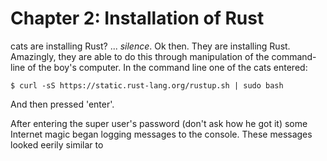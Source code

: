 
# Chapter 2: Installation of Rust

 cats are installing Rust? ... *silence*. Ok then. They are installing Rust. Amazingly, they are able to do this through manipulation of the command-line of the boy's computer. In the command line one of the cats entered:

```
$ curl -sS https://static.rust-lang.org/rustup.sh | sudo bash
```

And then pressed 'enter'.

After entering the super user's password (don't ask how he got it) some Internet magic began logging messages to the console. These messages looked eerily similar to

